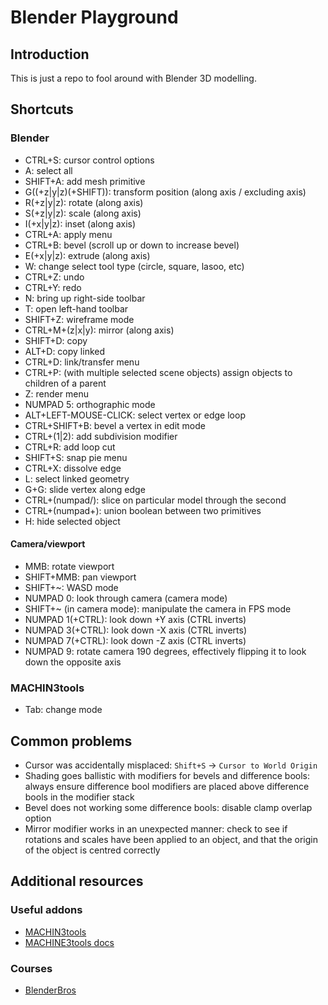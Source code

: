 # Blender Playground

## Introduction

This is just a repo to fool around with Blender 3D modelling.

## Shortcuts

### Blender

* CTRL+S: cursor control options
* A: select all
* SHIFT+A: add mesh primitive
* G((+z|y|z)(+SHIFT)): transform position (along axis / excluding axis)
* R(+z|y|z): rotate (along axis)
* S(+z|y|z): scale (along axis)
* I(+x|y|z): inset (along axis)
* CTRL+A: apply menu
* CTRL+B: bevel (scroll up or down to increase bevel)
* E(+x|y|z): extrude (along axis)
* W: change select tool type (circle, square, lasoo, etc)
* CTRL+Z: undo
* CTRL+Y: redo
* N: bring up right-side toolbar
* T: open left-hand toolbar
* SHIFT+Z: wireframe mode
* CTRL+M+(z|x|y): mirror (along axis)
* SHIFT+D: copy
* ALT+D: copy linked
* CTRL+D: link/transfer menu
* CTRL+P: (with multiple selected scene objects) assign objects to children of a parent
* Z: render menu
* NUMPAD 5: orthographic mode
* ALT+LEFT-MOUSE-CLICK: select vertex or edge loop
* CTRL+SHIFT+B: bevel a vertex in edit mode
* CTRL+(1|2): add subdivision modifier
* CTRL+R: add loop cut
* SHIFT+S: snap pie menu
* CTRL+X: dissolve edge
* L: select linked geometry
* G+G: slide vertex along edge
* CTRL+(numpad/): slice on particular model through the second
* CTRL+(numpad+): union boolean between two primitives
* H: hide selected object

#### Camera/viewport

* MMB: rotate viewport
* SHIFT+MMB: pan viewport
* SHIFT+~: WASD mode
* NUMPAD 0: look through camera (camera mode)
* SHIFT+~ (in camera mode): manipulate the camera in FPS mode
* NUMPAD 1(+CTRL): look down +Y axis (CTRL inverts)
* NUMPAD 3(+CTRL): look down -X axis (CTRL inverts)
* NUMPAD 7(+CTRL): look down -Z axis (CTRL inverts)
* NUMPAD 9: rotate camera 190 degrees, effectively flipping it to look down the opposite axis

### MACHIN3tools

* Tab: change mode

## Common problems

* Cursor was accidentally misplaced: `Shift+S` -> `Cursor to World Origin`
* Shading goes ballistic with modifiers for bevels and difference bools: always ensure difference bool modifiers are placed above difference bools in the modifier stack
* Bevel does not working some difference bools: disable clamp overlap option
* Mirror modifier works in an unexpected manner: check to see if rotations and scales have been applied to an object, and that the origin of the object is centred correctly

## Additional resources

### Useful addons

* [MACHIN3tools](https://gumroad.com/l/machin3tools)
* [MACHINE3tools docs](https://machin3.io/MACHIN3tools/docs/)

### Courses

* [BlenderBros](https://www.blenderbros.com/)
